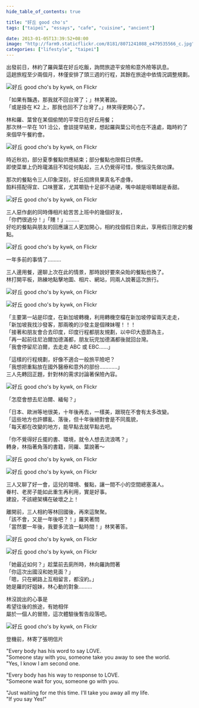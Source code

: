 ```yaml
---
hide_table_of_contents: true

title: "好丘 good cho's"
tags: ["taipei", "essays", "cafe", "cuisine", "ancient"]

date: 2013-01-05T13:39:52+08:00
image: "http://farm9.staticflickr.com/8181/8071241088_e479535566_c.jpg"
categories: ["lifestyle", "taipei"]
---
```


出發前日，林約了羅與葉在好丘吃飯，詢問旅遊平安險和意外險等訊息。  
這趟旅程至少兩個月，林僅安排了頭三週的行程，其餘在旅途中依情況調整規劃。

![好丘 good cho's by kywk, on Flickr](http://farm9.staticflickr.com/8314/8071251791_2865b85a28_c.jpg)

「如果有豔遇，那我就不回台灣了；」林笑著說。  
「或是掛在 K2 上，那我也回不了台灣了。」林笑得更開心了。

林和羅、葉曾在某個偷閒的平常日在好丘用餐；  
那次林一早在 101 洽公，會談提早結束，想起羅與葉公司也在不遠處，臨時約了來個早午餐約會。

![好丘 good cho's by kywk, on Flickr](http://farm9.staticflickr.com/8036/8071244972_8ca947b8a4_c.jpg)

時近秋初，部分夏季餐點供應結束；部分餐點也限假日供應。  
即使菜單上仍玲瓏滿目不知從何點起，三人仍覺得可惜，懊惱沒先做功課。

那次的餐點令三人印象深刻，好丘招牌貝果真名不虛傳，  
餡料搭配得宜、口味豐富，尤其嚼勁十足卻不過硬，嘴中越是咀嚼越是香甜。

![好丘 good cho's by kywk, on Flickr](http://farm9.staticflickr.com/8457/8071238672_66666c8e2d_c.jpg)

三人惡作劇的同時傳相片給苦苦上班中的幾個好友，  
「你們很過分！」「賤！」………  
好吃的餐點與朋友的回應讓三人更加開心，相約找個假日來此，享用假日限定的餐點。

![好丘 good cho's by kywk, on Flickr](http://farm9.staticflickr.com/8320/8071246799_c73bbfeb5c.jpg)

一年多前的事情了………  

三人邊用餐，邊聊上次在此的情景，那時說好要來朵貽的餐點也換了。  
林打開平板，熟練地點擊地圖、相片、網站，同兩人說著這次旅行。

![好丘 good cho's by kywk, on Flickr](http://farm9.staticflickr.com/8042/8071236528_50d47d991f_c.jpg)

![好丘 good cho's by kywk, on Flickr](http://farm9.staticflickr.com/8321/8071249117_36d6342c02_c.jpg)

「主要第一站是印度，在新加坡轉機，利用轉機空檔在新加坡停留兩天走走，  
「新加坡我找沙發客，那兩晚的沙發主是個辣妹喔！！！  
「接著和朋友會合去印度，印度行程都朋友規劃，以中印大壺節為主，  
「再一起前往尼泊爾加德滿都，朋友玩完加德滿都後就回台灣。  
「我會停留尼泊爾，去走走 ABC 或 EBC……」

「這樣的行程規劃，好像不適合一般旅平險吧？  
「我想把重點放在國外醫療和意外的部份…………」  
三人先轉回正題，針對林的需求討論著保險內容。

![好丘 good cho's by kywk, on Flickr](http://farm9.staticflickr.com/8178/8071251021_2ccd72380b_c.jpg)

「怎麼會想去尼泊爾、緬甸？」

「日本、歐洲等地很美，十年後再去，一樣美，跟現在不會有太多改變。  
「這些地方也許髒亂、落後，但十年後絕對會是不同風貌，  
「每天都在改變的地方，能早點去就早點去吧。 

「你不覺得好丘擺的書、環境，就令人想去流浪嗎？」  
轉身，林指著角落的書籍，同羅、葉說著～

![好丘 good cho's by kywk, on Flickr](http://farm9.staticflickr.com/8451/8071247801_0245b49495_c.jpg)

![好丘 good cho's by kywk, on Flickr](http://farm9.staticflickr.com/8030/8071237434_d6b42cb7ee_c.jpg)

三人又聊了好一會，這兒的環境、餐點，讓一間不小的空間總塞滿人。  
眷村、老房子能如此重生再利用，實是好事。  
建設，不該總架構在破壞之上！

離開前，三人相約等林回國後，再來這聚聚。  
「該不會，又是一年後吧？！」羅笑著問  
「當然要一年後，我要多流浪一點時間！」林笑著答。

![好丘 good cho's by kywk, on Flickr](http://farm9.staticflickr.com/8312/8071247435_babf507b21_c.jpg)

![好丘 good cho's by kywk, on Flickr](http://farm9.staticflickr.com/8315/8071245791_155634882b_c.jpg)

「她最近如何？」趁葉前去廁所時，林向羅詢問著  
「你這次出國沒和她見面？」  
「嗯，只在網路上互相留言，都沒約。」  
她是羅的好姐妹，林心動的對象………

林沒說出的心事是  
希望往後的旅途，有她相伴  
屬於一個人的冒險，這次體驗後暫告段落吧。

![好丘 good cho's by kywk, on Flickr](http://farm9.staticflickr.com/8312/8071248719_b5f2e72c67_c.jpg)

登機前，林寄了張明信片

"Every body has his word to say LOVE.  
"Someone stay with you, someone take you away to see the world.  
"Yes, I know I am second one.

"Every body has his way to response to LOVE.  
"Someone wait for you, someone go with you.  

"Just waitiing for me this time. I'll take you away all my life.  
"If you say Yes!"
